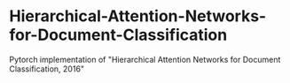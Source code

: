 # Hierarchical-Attention-Networks-for-Document-Classification
Pytorch implementation of "Hierarchical Attention Networks for Document Classification, 2016"
